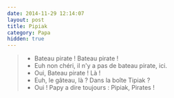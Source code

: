 ```yaml
---
date: 2014-11-29 12:14:07
layout: post
title: Pipiak
category: Papa
hidden: true
---
```


> - Bateau pirate ! Bateau pirate !
> - Euh non chéri, il n'y a pas de bateau pirate, ici.
> - Oui, Bateau pirate ! Là !
> - Euh, le gâteau, là ? Dans la boîte Tipiak ?
> - Oui ! Papy a dire toujours : Pipiak, Pirates !

